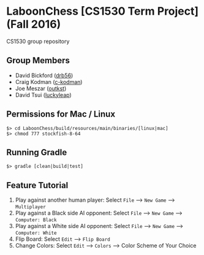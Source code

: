 # LaboonChess [CS1530 Term Project] (Fall 2016)  
CS1530 group repository  

## Group Members  
- David Bickford ([drb56](https://github.com/drb56))  
- Craig Kodman ([c-kodman](https://github.com/c-kodman))  
- Joe Meszar ([outkst](https://github.com/outkst))  
- David Tsui ([luckyleap](https://github.com/luckyleap))  

## Permissions for Mac / Linux
```
$> cd LaboonChess/build/resources/main/binaries/[linux|mac]
$> chmod 777 stockfish-8-64
```
## Running Gradle
```
$> gradle [clean|build|test]
```
## Feature Tutorial

1. Play against another human player:
   Select `File` --> `New Game` --> `Multiplayer`
2. Play against a Black side AI opponent:
   Select `File` --> `New Game` --> `Computer: Black`
3. Play against a White side AI opponent:
   Select `File` --> `New Game` --> `Computer: White`
4. Flip Board:
   Select `Edit` --> `Flip Board`
5. Change Colors:
   Select `Edit` --> `Colors` --> Color Scheme of Your Choice
                                  
